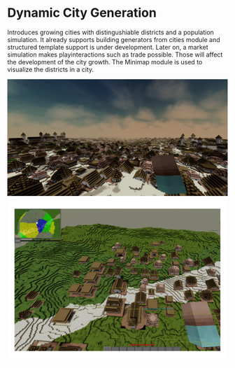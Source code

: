 Dynamic City Generation
=======================

Introduces growing cities with distingushiable districts and a population simulation.
It already supports building generators from cities module and structured template support is under development.
Later on, a market simulation makes playinteractions such as trade possible. Those will affect the development of the city growth.
The Minimap module is used to visualize the districts in a city.

![sc1](/terasology-160711170653-3840x2034_720.png)
![sc2](/DistrictOverlay.png)
